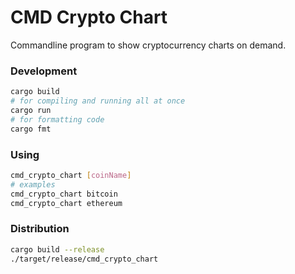 # CMD Crypto Chart

Commandline program to show cryptocurrency charts on demand.

### Development

```sh
cargo build
# for compiling and running all at once
cargo run
# for formatting code
cargo fmt
```

### Using

```sh
cmd_crypto_chart [coinName]
# examples
cmd_crypto_chart bitcoin
cmd_crypto_chart ethereum
```

### Distribution

```sh
cargo build --release
./target/release/cmd_crypto_chart
```
